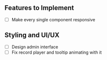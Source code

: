 ## Features to Implement

- [ ] Make every single component responsive

## Styling and UI/UX

- [ ] Design admin interface
- [ ] Fix  record player and tooltip animating with it
